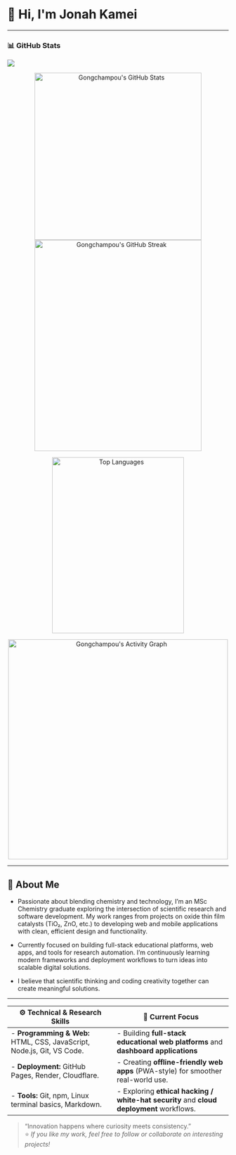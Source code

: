 # 👋 Hi, I'm Jonah Kamei  
---
### 📊 GitHub Stats
<a href="">
      <img align="center" src="https://github-readme-stats-sigma-five.vercel.app/api?Gongchampou=Bgstatic&show_icons=true&include_all_commits=true&count_private=true&theme=react&line_height=40" />
    </a>
<p align="center">
  <img src="https://github-readme-stats.vercel.app/api?username=Gongchampou&show_icons=true&theme=radical&hide_border=true" alt="Gongchampou's GitHub Stats" width="380px" height="380px"/>
  <img src="https://github-readme-streak-stats.herokuapp.com/?user=Gongchampou&theme=radical&hide_border=true" alt="Gongchampou's GitHub Streak" width="380px" height="480px"/>
</p>

<p align="center">
  <img src="https://github-readme-stats.vercel.app/api/top-langs/?username=Gongchampou&layout=compact&theme=radical&hide_border=true" alt="Top Languages" width="300px" height="400px" height="300px"/>
</p>
<p align="center">
  <img src="https://github-readme-activity-graph.vercel.app/graph?username=Gongchampou&theme=radical&hide_border=true" alt="Gongchampou's Activity Graph" width="500px"/>
</p>


---

## 🔹 About Me  
- Passionate about blending chemistry and technology, I’m an MSc Chemistry graduate exploring the intersection of scientific research and software development. My work ranges from projects on oxide thin film catalysts (TiO₂, ZnO, etc.) to developing web and mobile applications with clean, efficient design and functionality.

- Currently focused on building full-stack educational platforms, web apps, and tools for research automation. I’m continuously learning modern frameworks and deployment workflows to turn ideas into scalable digital solutions.
- I believe that scientific thinking and coding creativity together can create meaningful solutions.  
---  
|⚙️ Technical & Research Skills|🚀 Current Focus|
|-----------------------|----------------------------------|
|- **Programming & Web:** HTML, CSS, JavaScript, Node.js, Git, VS Code.  | - Building **full-stack educational web platforms** and **dashboard applications**   |
|- **Deployment:** GitHub Pages, Render, Cloudflare.  |  - Creating **offline-friendly web apps** (PWA-style) for smoother real-world use.    |
|- **Tools:** Git, npm, Linux terminal basics, Markdown.  | - Exploring **ethical hacking / white-hat security** and **cloud deployment** workflows.  |


> “Innovation happens where curiosity meets consistency.”  
⭐️ *If you like my work, feel free to follow or collaborate on interesting projects!*
